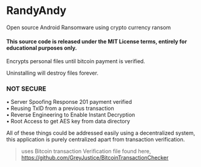 # RandyAndy
Open source Android Ransomware using crypto currency ransom

#### This source code is released under the MIT License terms, entirely for educational purposes only.    
    
Encrypts personal files until bitcoin payment is verified.    
 
Uninstalling will destroy files forever.    
 
### NOT SECURE         
• Server Spoofing Response 201 payment verified     
• Reusing TxID from a previous transaction   
• Reverse Engineering to Enable Instant Decryption     
• Root Access to get AES key from data directory     
  
All of these things could be addressed easily using a decentralized system, this application is purely centralized apart from transaction verification.
       
    
   
  
> uses Bitcoin transaction Verification file found here, https://github.com/GreyJustice/BitcoinTransactionChecker
